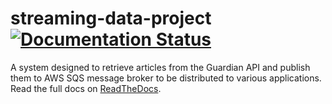 
# streaming-data-project     [![Documentation Status](https://readthedocs.org/projects/streaming-data-project/badge/?version=latest)](https://streaming-data-project.readthedocs.io/en/latest/?badge=latest)
A system designed to retrieve articles from the Guardian API and publish them to AWS SQS message broker to be distributed to various applications. Read the full docs on [ReadTheDocs](https://streaming-data-project.readthedocs.io).
